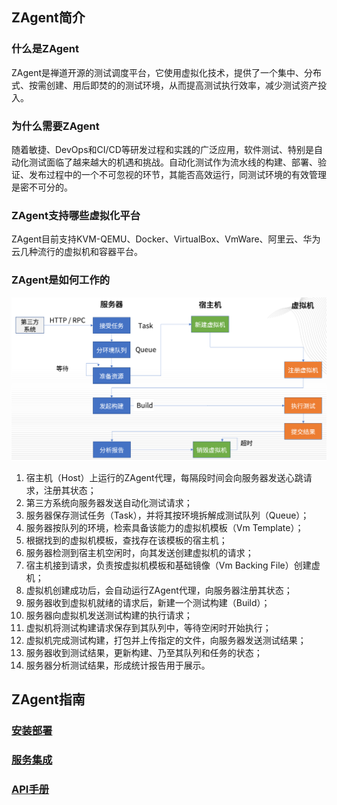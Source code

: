 ## ZAgent简介

### 什么是ZAgent

ZAgent是禅道开源的测试调度平台，它使用虚拟化技术，提供了一个集中、分布式、按需创建、用后即焚的的测试环境，从而提高测试执行效率，减少测试资产投入。

### 为什么需要ZAgent

随着敏捷、DevOps和CI/CD等研发过程和实践的广泛应用，软件测试、特别是自动化测试面临了越来越大的机遇和挑战。自动化测试作为流水线的构建、部署、验证、发布过程中的一个不可忽视的环节，其能否高效运行，同测试环境的有效管理是密不可分的。

### ZAgent支持哪些虚拟化平台

ZAgent目前支持KVM-QEMU、Docker、VirtualBox、VmWare、阿里云、华为云几种流行的虚拟机和容器平台。

### ZAgent是如何工作的

![image-20211124093723757](index.assets/image-20211124093723757.png)

1. 宿主机（Host）上运行的ZAgent代理，每隔段时间会向服务器发送心跳请求，注册其状态；
2. 第三方系统向服务器发送自动化测试请求；
3. 服务器保存测试任务（Task），并将其按环境拆解成测试队列（Queue）；
4. 服务器按队列的环境，检索具备该能力的虚拟机模板（Vm Template）；
5. 根据找到的虚拟机模板，查找存在该模板的宿主机；
6. 服务器检测到宿主机空闲时，向其发送创建虚拟机的请求；
7. 宿主机接到请求，负责按虚拟机模板和基础镜像（Vm Backing File）创建虚机；
8. 虚拟机创建成功后，会自动运行ZAgent代理，向服务器注册其状态；
9. 服务器收到虚拟机就绪的请求后，新建一个测试构建（Build）；
10. 服务器向虚拟机发送测试构建的执行请求；
11. 虚拟机将测试构建请求保存到其队列中，等待空闲时开始执行；
12. 虚拟机完成测试构建，打包并上传指定的文件，向服务器发送测试结果；
13. 服务器收到测试结果，更新构建、乃至其队列和任务的状态；
14. 服务器分析测试结果，形成统计报告用于展示。

## ZAgent指南

### [安装部署](deploy/index)

### [服务集成](integration/index)

### [API手册](api/index)
